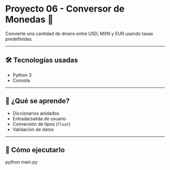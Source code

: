 # Proyecto 06 - Conversor de Monedas 💱

Convierte una cantidad de dinero entre USD, MXN y EUR usando tasas predefinidas.

---

## 🛠 Tecnologías usadas
- Python 3
- Consola

---

## 🧠 ¿Qué se aprende?
- Diccionarios anidados
- Entrada/salida de usuario
- Conversión de tipos (`float`)
- Validación de datos

---

## 🚀 Cómo ejecutarlo
python main.py